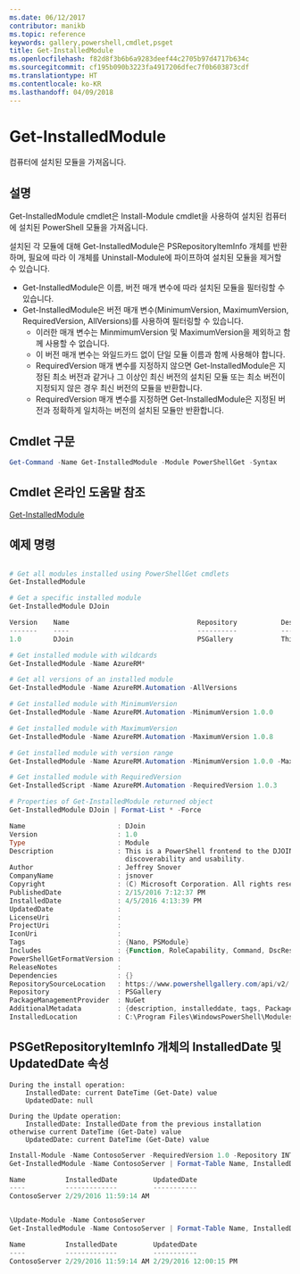 ```yaml
---
ms.date: 06/12/2017
contributor: manikb
ms.topic: reference
keywords: gallery,powershell,cmdlet,psget
title: Get-InstalledModule
ms.openlocfilehash: f82d8f3b6b6a9283deef44c2705b97d4717b634c
ms.sourcegitcommit: cf195b090b3223fa4917206dfec7f0b603873cdf
ms.translationtype: HT
ms.contentlocale: ko-KR
ms.lasthandoff: 04/09/2018
---
```

# <a name="get-installedmodule"></a>Get-InstalledModule

컴퓨터에 설치된 모듈을 가져옵니다.

## <a name="description"></a>설명

Get-InstalledModule cmdlet은 Install-Module cmdlet을 사용하여 설치된 컴퓨터에 설치된 PowerShell 모듈을 가져옵니다.

설치된 각 모듈에 대해 Get-InstalledModule은 PSRepositoryItemInfo 개체를 반환하며, 필요에 따라 이 개체를 Uninstall-Module에 파이프하여 설치된 모듈을 제거할 수 있습니다.

- Get-InstalledModule은 이름, 버전 매개 변수에 따라 설치된 모듈을 필터링할 수 있습니다.
- Get-InstalledModule은 버전 매개 변수(MinimumVersion, MaximumVersion, RequiredVersion, AllVersions)를 사용하여 필터링할 수 있습니다.
  - 이러한 매개 변수는 MinmimumVersion 및 MaximumVersion을 제외하고 함께 사용할 수 없습니다.
  - 이 버전 매개 변수는 와일드카드 없이 단일 모듈 이름과 함께 사용해야 합니다.
  - RequiredVersion 매개 변수를 지정하지 않으면 Get-InstalledModule은 지정된 최소 버전과 같거나 그 이상인 최신 버전의 설치된 모듈 또는 최소 버전이 지정되지 않은 경우 최신 버전의 모듈을 반환합니다.
  - RequiredVersion 매개 변수를 지정하면 Get-InstalledModule은 지정된 버전과 정확하게 일치하는 버전의 설치된 모듈만 반환합니다.

## <a name="cmdlet-syntax"></a>Cmdlet 구문
```powershell
Get-Command -Name Get-InstalledModule -Module PowerShellGet -Syntax
```

## <a name="cmdlet-online-help-reference"></a>Cmdlet 온라인 도움말 참조

[Get-InstalledModule](http://go.microsoft.com/fwlink/?LinkId=526863)

## <a name="example-commands"></a>예제 명령

```powershell

# Get all modules installed using PowerShellGet cmdlets
Get-InstalledModule

# Get a specific installed module
Get-InstalledModule DJoin

Version    Name                                Repository           Description
-------    ----                                ----------           -----------
1.0        DJoin                               PSGallery            This is a PowerShell frontend to the DJOIN.exe c...

# Get installed module with wildcards
Get-InstalledModule -Name AzureRM*

# Get all versions of an installed module
Get-InstalledModule -Name AzureRM.Automation -AllVersions

# Get installed module with MinimumVersion
Get-InstalledModule -Name AzureRM.Automation -MinimumVersion 1.0.0

# Get installed module with MaximumVersion
Get-InstalledModule -Name AzureRM.Automation -MaximumVersion 1.0.8

# Get installed module with version range
Get-InstalledModule -Name AzureRM.Automation -MinimumVersion 1.0.0 -MaximumVersion 1.0.8

# Get installed module with RequiredVersion
Get-InstalledScript -Name AzureRM.Automation -RequiredVersion 1.0.3

# Properties of Get-InstalledModule returned object
Get-InstalledModule DJoin | Format-List * -Force

Name                       : DJoin
Version                    : 1.0
Type                       : Module
Description                : This is a PowerShell frontend to the DJOIN.exe command which provides better
                             discoverability and usability.
Author                     : Jeffrey Snover
CompanyName                : jsnover
Copyright                  : (C) Microsoft Corporation. All rights reserved.
PublishedDate              : 2/15/2016 7:12:37 PM
InstalledDate              : 4/5/2016 4:13:39 PM
UpdatedDate                :
LicenseUri                 :
ProjectUri                 :
IconUri                    :
Tags                       : {Nano, PSModule}
Includes                   : {Function, RoleCapability, Command, DscResource...}
PowerShellGetFormatVersion :
ReleaseNotes               :
Dependencies               : {}
RepositorySourceLocation   : https://www.powershellgallery.com/api/v2/
Repository                 : PSGallery
PackageManagementProvider  : NuGet
AdditionalMetadata         : {description, installeddate, tags, PackageManagementProvider...}
InstalledLocation          : C:\Program Files\WindowsPowerShell\Modules\DJoin\1.0

```



## <a name="installeddate-and-updateddate-properties-in-psgetrepositoryiteminfo-object"></a>PSGetRepositoryItemInfo 개체의 InstalledDate 및 UpdatedDate 속성

    During the install operation:
        InstalledDate: current DateTime (Get-Date) value
        UpdatedDate: null

    During the Update operation:
        InstalledDate: InstalledDate from the previous installation otherwise current DateTime (Get-Date) value
        UpdatedDate: current DateTime (Get-Date) value

```powershell
Install-Module -Name ContosoServer -RequiredVersion 1.0 -Repository INT
Get-InstalledModule -Name ContosoServer | Format-Table Name, InstalledDate, UpdatedDate

Name          InstalledDate         UpdatedDate
----          -------------         -----------
ContosoServer 2/29/2016 11:59:14 AM


\Update-Module -Name ContosoServer
Get-InstalledModule -Name ContosoServer | Format-Table Name, InstalledDate, UpdatedDate

Name          InstalledDate         UpdatedDate
----          -------------         -----------
ContosoServer 2/29/2016 11:59:14 AM 2/29/2016 12:00:15 PM
```